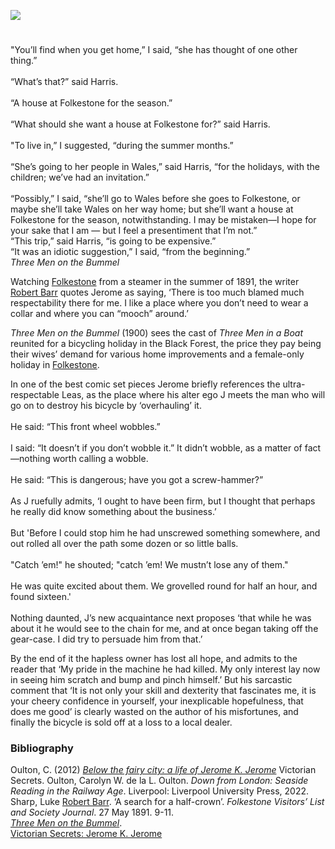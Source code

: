 <a href="https://dev.visual-essays.app"><img src="https://dev-visual-essays.netlify.app/images/ve-button.png"></a> 
<param ve-config title="Jerome K. Jerome (1859-1927)" author="Professor Carolyn Oulton" layout="vtl" banner="/images/banners/19c.jpg">

#


"You’ll find when you get home,” I said, “she has thought of one other thing.”   
<br>
“What’s that?” said Harris.  
<br>
“A house at Folkestone for the season.”  
<br>
“What should she want a house at Folkestone for?” said Harris.  
<br>
"To live in,” I suggested, “during the summer months.”  
<br>
“She’s going to her people in Wales,” said Harris, “for the holidays, with the children; we’ve had an invitation.”  
<br>
“Possibly,” I said, “she’ll go to Wales before she goes to Folkestone, or maybe she’ll take Wales on her way home; but she’ll want a house at Folkestone for the season, notwithstanding.  I may be mistaken—I hope for your sake that I am — but I feel a presentiment that I’m not.”
<br>
“This trip,” said Harris, “is going to be expensive.”
<br>
“It was an idiotic suggestion,” I said, “from the beginning.”
<br>
_Three Men on the Bummel_   
<param ve-image url="https://upload.wikimedia.org/wikipedia/commons/1/13/Lee%27s_Promenade_and_Bandstand%2C_Folkestone%2C_England-LCCN2002696748.jpg" label="Folkestone The Leas Promenade and Bandstand" attribution="Photochrom Print Collection, Public domain, via Wikimedia Commons">
<param ve-image url="https://upload.wikimedia.org/wikipedia/commons/7/7d/The_Bandstand%2C_The_Leas%2C_Folkestone_-_geograph.org.uk_-_1980145.jpg" label="The Bandstand, The Leas, Folkestone" attribution="The Bandstand, The Leas, Folkestone by David P Howard, via Wikimedia Commons" license="CC BY-SA 2.0">
<param ve-map center="Q375314" zoom="13">

Watching [Folkestone](/19c/19c-folkestone) from a steamer in the summer of 1891, the writer [Robert Barr](/19c/19c-barr-biography) quotes Jerome as saying, ‘There is too much blamed much respectability there for me. I like a place where you don’t need to wear a collar and where you can “mooch” around.’
<param ve-image url="https://upload.wikimedia.org/wikipedia/commons/a/a1/Photo_of_Robert_Barr.jpg" label="Robert Barr" attribution="not stated, Public domain, via Wikimedia Commons">
<param ve-map center="Q375314" zoom="14">

_Three Men on the Bummel_ (1900) sees the cast of _Three Men in a Boat_ reunited for a bicycling holiday in the Black Forest, the price they pay being their wives’ demand for various home improvements and a female-only holiday in [Folkestone](/19c/19c-folkestone).
<param ve-image url="https://upload.wikimedia.org/wikipedia/commons/a/ab/Jerome_Three_Men_in_a_Boat_First_edition_1889.jpg" label="Three Men in a Boat First edition" attribution="ReijiYamashina777, via Wikimedia Commons" license="CC BY-SA 4.0">
<param ve-map center="Q375314" zoom="14">

In one of the best comic set pieces Jerome briefly references the ultra-respectable Leas, as the place where his alter ego J meets the man who will go on to destroy his bicycle by ‘overhauling’ it.
<br><br>
He said: “This front wheel wobbles.”   
<br>
I said: “It doesn’t if you don’t wobble it.”  It didn’t wobble, as a matter of fact—nothing worth calling a wobble.   
<br>
He said: “This is dangerous; have you got a screw-hammer?”   
<br>
As J ruefully admits, ‘I ought to have been firm, but I thought that perhaps he really did know something about the business.’   
<br>
But 'Before I could stop him he had unscrewed something somewhere, and out rolled all over the path some dozen or so little balls.   
<br>
"Catch ’em!" he shouted; "catch ’em!  We mustn’t lose any of them."   
<br>
He was quite excited about them. We grovelled round for half an hour, and found sixteen.'   
<br>
Nothing daunted, J’s new acquaintance next proposes ‘that while he was about it he would see to the chain for me, and at once began taking off the gear-case.  I did try to persuade him from that.’    
<param ve-image url="https://upload.wikimedia.org/wikipedia/commons/e/ea/The_Lees_i.e._Leas_Folkestone_England.jpg" label="Folkestone Leas" attribution="Snapshots Of  The Past, via Wikimedia Commons" license="CC BY-SA 2.0">

By the end of it the hapless owner has lost all hope, and admits to the reader that ‘My pride in the machine he had killed.  My only interest lay now in seeing him scratch and bump and pinch himself.’ But his sarcastic comment that ‘It is not only your skill and dexterity that fascinates me, it is your cheery confidence in yourself, your inexplicable hopefulness, that does me good’ is clearly wasted on the author of his misfortunes, and finally the bicycle is sold off at a loss to a local dealer.
<param ve-image url="https://upload.wikimedia.org/wikipedia/commons/c/c9/Vintage_bicycle_illustration_%2846733122262%29.jpg" label="Vintage bicycle illustration" attribution="Rawpixel Ltd, via Wikimedia Commons" license="CC BY 2.0">

### Bibliography
Oulton, C. (2012) [_Below the fairy city: a life of Jerome K. Jerome_](https://www.victoriansecrets.co.uk/book/below-the-fairy-city-a-life-of-jerome-k-jerome/) Victorian Secrets.  Oulton, Carolyn W. de la L. Oulton. _Down from London: Seaside Reading in the Railway Age_. Liverpool: Liverpool University Press, 2022.   
Sharp, Luke [Robert Barr](/19c/19c-barr-biography). ‘A search for a half-crown’. _Folkestone Visitors’ List and Society Journal_. 27 May 1891. 9-11.   
[_Three Men on the Bummel_](https://www.gutenberg.org/files/2183/2183-h/2183-h.htm).    
[Victorian Secrets: Jerome K. Jerome](https://www.victoriansecrets.co.uk/authors/jerome-k-jerome-1859-1927/)   
<param ve-image url="https://upload.wikimedia.org/wikipedia/commons/1/11/Jerome_K._Jerome_%287893553318%29.jpg" label="Jerome K. Jerome" attribution="National Media Museum from UK, No restrictions, via Wikimedia Commons">
